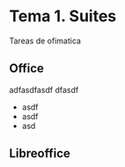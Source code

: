 # Tema 1. Suites
Tareas de ofimatica
## Office
adfasdfasdf
dfasdf
* asdf
* asdf
* asd
## Libreoffice
